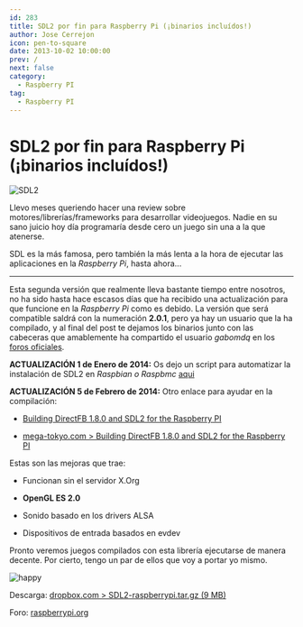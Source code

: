```yaml
---
id: 283
title: SDL2 por fin para Raspberry Pi (¡binarios incluídos!)
author: Jose Cerrejon
icon: pen-to-square
date: 2013-10-02 10:00:00
prev: /
next: false
category:
  - Raspberry PI
tag:
  - Raspberry PI
---
```


# SDL2 por fin para Raspberry Pi (¡binarios incluídos!)

![SDL2](/images/sdl2.png)

Llevo meses queriendo hacer una review sobre motores/librerías/frameworks para desarrollar videojuegos. Nadie en su sano juicio hoy día programaría desde cero un juego sin una a la que atenerse.

SDL es la más famosa, pero también la más lenta a la hora de ejecutar las aplicaciones en la *Raspberry Pi*, hasta ahora...

- - -
Esta segunda versión que realmente lleva bastante tiempo entre nosotros, no ha sido hasta hace escasos días que ha recibido una actualización para que funcione en la *Raspberry Pi* como es debido. La versión que será compatible saldrá con la numeración **2.0.1**, pero ya hay un usuario que la ha compilado, y al final del post te dejamos los binarios junto con las cabeceras que amablemente ha compartido el usuario *gabomdq* en los [foros oficiales](http://www.raspberrypi.org/phpBB3/viewtopic.php?f=91&t=56756&p=430647).

**ACTUALIZACIÓN 1 de Enero de 2014:** Os dejo un script para automatizar la instalación de SDL2 en *Raspbian o Raspbmc* [aqui](http://cutmywire.wordpress.com/2013/11/16/raspberry-pi-sdl2-installation-frustfrei/)

**ACTUALIZACIÓN 5 de Febrero de 2014:** Otro enlace para ayudar en la compilación: 

* [Building DirectFB 1.8.0 and SDL2 for the Raspberry PI](http://mega-tokyo.com/blog/index.php/site/comments/building_directfb_1.8.0_and_sdl2_for_the_raspberry_pi)

* [mega-tokyo.com > Building DirectFB 1.8.0 and SDL2 for the Raspberry PI](http://mega-tokyo.com/blog/index.php/site/comments/building_directfb_1.8.0_and_sdl2_for_the_raspberry_pi)

Estas son las mejoras que trae:

* Funcionan sin el servidor X.Org

* **OpenGL ES 2.0**

* Sonido basado en los drivers ALSA

* Dispositivos de entrada basados en evdev

Pronto veremos juegos compilados con esta librería ejecutarse de manera decente. Por cierto, tengo un par de ellos que voy a portar yo mismo.

![happy](/css/sm/happy.png)

Descarga: [dropbox.com > SDL2-raspberrypi.tar.gz (9 MB)](https://www.dropbox.com/s/9fndtw6zs16ptgg/SDL2-raspberrypi.tar.gz)

Foro: [raspberrypi.org](http://www.raspberrypi.org/phpBB3/viewtopic.php?f=91&t=56756&p=430647)